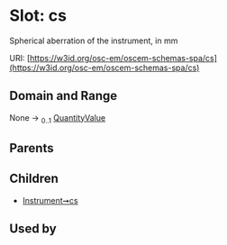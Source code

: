 
# Slot: cs

Spherical aberration of the instrument, in mm

URI: [https://w3id.org/osc-em/oscem-schemas-spa/cs](https://w3id.org/osc-em/oscem-schemas-spa/cs)


## Domain and Range

None &#8594;  <sub>0..1</sub> [QuantityValue](QuantityValue.md)

## Parents


## Children

 *  [Instrument➞cs](Instrument_cs.md)

## Used by

